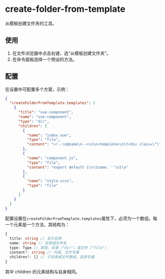 # create-folder-from-template

从模板创建文件夹的工具。

## 使用

1. 在文件浏览器中点击右键，选“从模板创建文件夹”。
2. 在命令面板选择一个预设的方法。

## 配置

在设置中可配置多个方案，示例：

```json
{
  "createFolderFromTemplate.templates": [
    {
      "title": "vue-component",
      "name": "vue-component",
      "type": "dir",
      "children": [
        {
          "name": "index.vue",
          "type": "file",
          "content": "<!--\n@name\n-->\n\n<template>\n\t<div class=\"\"></div>\n</template>\n\n<script src=\"./component.js\"></script>\n<style src=\"./style.scss\" lang=\"scss\" scoped></style>\n"
        },
        {
          "name": "component.js",
          "type": "file",
          "content": "export default {\n\tname: ''\n}\n"
        },
        {
          "name": "style.scss",
          "type": "file"
        }
      ]
    }
  ]
}
```

配置设置在`createFolderFromTemplate.templates`属性下，必须为一个数组。每一个元素是一个方法，其结构为：

```ts
{
  title: string // 显示名称
  name: string // 目录或文件名
  type: Type // 类型。目录（"dir"）或文件（"file"）
  content?: string // 内容。文件专属
  children?: [] // 子目录或文件数组。目录专属
}
```

其中 children 的元素结构与自身相同。
